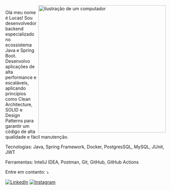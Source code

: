 <img src="https://raw.githubusercontent.com/MicaelliMedeiros/micaellimedeiros/master/image/computer-illustration.png" alt="ilustração de um computador" min-width="400px" max-width="400px" width="400px" align="right">

<p align="left"> 
  Olá meu nome é Lucas! Sou desenvolvedor backend especializado no ecossistema Java e Spring Boot. Desenvolvo aplicações de alta performance e escaláveis, aplicando princípios como Clean Architecture, SOLID e Design Patterns para garantir um código de alta qualidade e fácil manutenção.
</p>

<p align="left">
  Tecnologias: Java, Spring Framework, Docker, PostgresSQL, MySQL, JUnit, JWT
    
<p align="left">
  Ferramentas: InteliJ IDEA, Postman, Git, GitHub, GitHub Actions
</p>

<p align="left">
  Entre em contanto: ⤵️
</p>

<p align="left">
  <a href="#" title="LinkedIn">
  <img src="https://img.shields.io/badge/-Linkedin-0e76a8?style=flat-square&logo=Linkedin&logoColor=white&link=www.linkedin.com/in/lucasribascardoso" alt="LinkedIn"/></a>
  <a href="#" title="Instagram">
  <img src="https://img.shields.io/badge/-Instagram-DF0174?style=flat-square&labelColor=DF0174&logo=instagram&logoColor=white&link=https://www.instagram.com/__lucasribas/" alt="Instagram"/></a>
</p>

